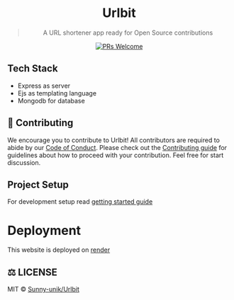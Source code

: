<div align="center">

# Urlbit

> A URL shortener app ready for Open Source contributions

[![PRs Welcome](https://img.shields.io/badge/PRs-welcome-brightgreen.svg?style=flat-square)](https://github.com/Sunny-unik/Urlbit)

</div>

## Tech Stack

- Express as server
- Ejs as templating language
- Mongodb for database

## 🤝 Contributing

We encourage you to contribute to Urlbit! All contributors are required to abide by our [Code of Conduct](/docs/Code-of-conduct.md). Please check out the [Contributing guide](/docs/Contributing.md) for guidelines about how to proceed with your contribution.
Feel free for start discussion.

## Project Setup

For development setup read [getting started guide](/docs/Getting-started-guide.md)

# Deployment

This website is deployed on [render](https://render.com)

## ⚖️ LICENSE

MIT © [Sunny-unik/Urlbit](LICENSE)
